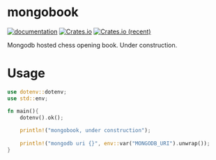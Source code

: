 # mongobook

[![documentation](https://docs.rs/mongobook/badge.svg)](https://docs.rs/mongobook) [![Crates.io](https://img.shields.io/crates/v/mongobook.svg)](https://crates.io/crates/mongobook) [![Crates.io (recent)](https://img.shields.io/crates/dr/mongobook)](https://crates.io/crates/mongobook)

Mongodb hosted chess opening book. Under construction.

# Usage

```rust
use dotenv::dotenv;
use std::env;

fn main(){
	dotenv().ok();
	
	println!("mongobook, under construction");
	
	println!("mongodb uri {}", env::var("MONGODB_URI").unwrap());
}
```

